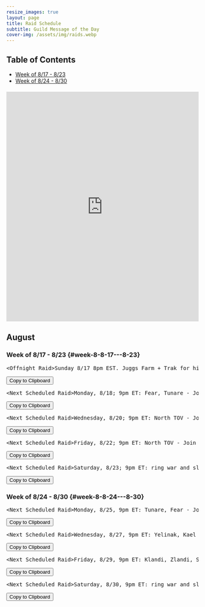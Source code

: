 ```yaml
---
resize_images: true
layout: page
title: Raid Schedule
subtitle: Guild Message of the Day
cover-img: /assets/img/raids.webp
---
```


## Table of Contents

- [Week of 8/17 - 8/23](#week-8-8-17---8-23)
- [Week of 8/24 - 8/30](#week-8-8-24---8-30)

<div class="calendar-container" style="margin: 20px 0;">
<iframe src="https://calendar.google.com/calendar/embed?src=66d83074080df7c55ea03673842f6e7b2c2f37ce0c38edf7137603c80e399802%40group.calendar.google.com&ctz=America%2FNew_York" 
style="border: 0" 
width="100%" 
height="600" 
frameborder="0" 
scrolling="no">
</iframe>
</div>


## August


### Week of 8/17 - 8/23 {#week-8-8-17---8-23}

<div class="copy-text-container"><pre class="copy-text-content" id="copy-box-z9xwq43wp">&lt;Offnight Raid&gt;Sunday 8/17 8pm EST. Juggs Farm + Trak for his tooths ( - Join us at formerglory.lol</pre><button class="copy-button" onclick="copyText('copy-box-z9xwq43wp')">Copy to Clipboard</button></div>

<div class="copy-text-container"><pre class="copy-text-content" id="copy-box-s4lgcvs4f">&lt;Next Scheduled Raid&gt;Monday, 8/18; 9pm ET: Fear, Tunare - Join us at formerglory.lol</pre><button class="copy-button" onclick="copyText('copy-box-s4lgcvs4f')">Copy to Clipboard</button></div>

<div class="copy-text-container"><pre class="copy-text-content" id="copy-box-gexsg2zh3">&lt;Next Scheduled Raid&gt;Wednesday, 8/20; 9pm ET: North TOV - Join us at formerglory.lol</pre><button class="copy-button" onclick="copyText('copy-box-gexsg2zh3')">Copy to Clipboard</button></div>

<div class="copy-text-container"><pre class="copy-text-content" id="copy-box-nf089lubx">&lt;Next Scheduled Raid&gt;Friday, 8/22; 9pm ET: North TOV - Join us at formerglory.lol</pre><button class="copy-button" onclick="copyText('copy-box-nf089lubx')">Copy to Clipboard</button></div>

<div class="copy-text-container"><pre class="copy-text-content" id="copy-box-ath91bsdl">&lt;Next Scheduled Raid&gt;Saturday, 8/23; 9pm ET: ring war and sleepers tomb - Join us at formerglory.lol</pre><button class="copy-button" onclick="copyText('copy-box-ath91bsdl')">Copy to Clipboard</button></div>


### Week of 8/24 - 8/30 {#week-8-8-24---8-30}

<div class="copy-text-container"><pre class="copy-text-content" id="copy-box-eau99p23k">&lt;Next Scheduled Raid&gt;Monday, 8/25, 9pm ET: Tunare, Fear - Join us at formerglory.lol</pre><button class="copy-button" onclick="copyText('copy-box-eau99p23k')">Copy to Clipboard</button></div>

<div class="copy-text-container"><pre class="copy-text-content" id="copy-box-es0gb3c4p">&lt;Next Scheduled Raid&gt;Wednesday, 8/27, 9pm ET: Yelinak, Kael - Join us at formerglory.lol</pre><button class="copy-button" onclick="copyText('copy-box-es0gb3c4p')">Copy to Clipboard</button></div>

<div class="copy-text-container"><pre class="copy-text-content" id="copy-box-qer1he9vi">&lt;Next Scheduled Raid&gt;Friday, 8/29, 9pm ET: Klandi, Zlandi, Sontalak, HOT Clear - Join us at formerglory.lol</pre><button class="copy-button" onclick="copyText('copy-box-qer1he9vi')">Copy to Clipboard</button></div>

<div class="copy-text-container"><pre class="copy-text-content" id="copy-box-onr4yb3x6">&lt;Next Scheduled Raid&gt;Saturday, 8/30, 9pm ET: ring war and sleepers tomb - Join us at formerglory.lol</pre><button class="copy-button" onclick="copyText('copy-box-onr4yb3x6')">Copy to Clipboard</button></div>

